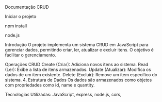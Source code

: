 Documentação CRUD 

Iniciar o projeto 

npm install 

node.js


Introdução
O projeto implementa um sistema CRUD em JavaScript para gerenciar dados, permitindo criar, ler, atualizar e excluir itens.
O objetivo é facilitar o gerenciamento.

Operações CRUD
Create (Criar): Adiciona novos itens ao sistema.
Read (Ler): Exibe a lista de itens armazenados.
Update (Atualizar): Modifica os dados de um item existente.
Delete (Excluir): Remove um item específico do sistema.
4. Estrutura de Dados
Os dados são armazenados como objetos com propriedades como id, name e quantity.

Tecnologias Utilizadas:
JavaScript, express, node.js, cors, 

